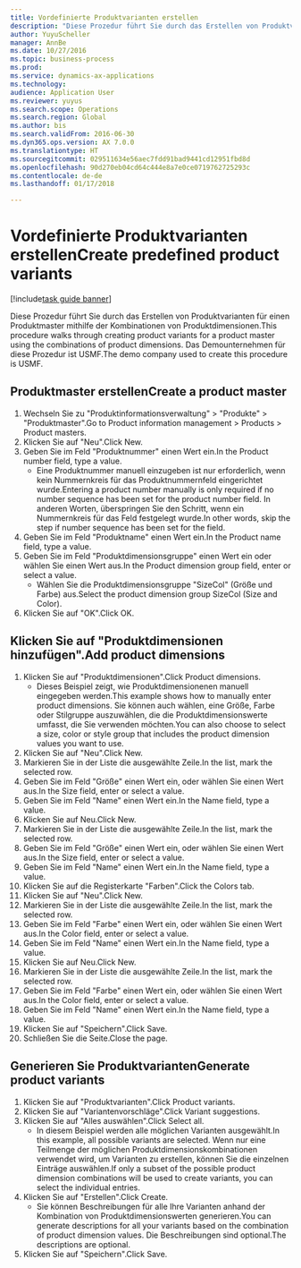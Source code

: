 ```yaml
--- 
title: Vordefinierte Produktvarianten erstellen
description: "Diese Prozedur führt Sie durch das Erstellen von Produktvarianten für einen Produktmaster mithilfe der Kombinationen von Produktdimensionen."
author: YuyuScheller
manager: AnnBe
ms.date: 10/27/2016
ms.topic: business-process
ms.prod: 
ms.service: dynamics-ax-applications
ms.technology: 
audience: Application User
ms.reviewer: yuyus
ms.search.scope: Operations
ms.search.region: Global
ms.author: bis
ms.search.validFrom: 2016-06-30
ms.dyn365.ops.version: AX 7.0.0
ms.translationtype: HT
ms.sourcegitcommit: 029511634e56aec7fdd91bad9441cd12951fbd8d
ms.openlocfilehash: 90d270eb04cd64c444e8a7e0ce0719762725293c
ms.contentlocale: de-de
ms.lasthandoff: 01/17/2018

---
```

# <a name="create-predefined-product-variants"></a><span data-ttu-id="dfc8f-103">Vordefinierte Produktvarianten erstellen</span><span class="sxs-lookup"><span data-stu-id="dfc8f-103">Create predefined product variants</span></span>

[!include[task guide banner](../../includes/task-guide-banner.md)]

<span data-ttu-id="dfc8f-104">Diese Prozedur führt Sie durch das Erstellen von Produktvarianten für einen Produktmaster mithilfe der Kombinationen von Produktdimensionen.</span><span class="sxs-lookup"><span data-stu-id="dfc8f-104">This procedure walks through creating product variants for a product master using the combinations of product dimensions.</span></span> <span data-ttu-id="dfc8f-105">Das Demounternehmen für diese Prozedur ist USMF.</span><span class="sxs-lookup"><span data-stu-id="dfc8f-105">The demo company used to create this procedure is USMF.</span></span>


## <a name="create-a-product-master"></a><span data-ttu-id="dfc8f-106">Produktmaster erstellen</span><span class="sxs-lookup"><span data-stu-id="dfc8f-106">Create a product master</span></span>
1. <span data-ttu-id="dfc8f-107">Wechseln Sie zu "Produktinformationsverwaltung" > "Produkte" > "Produktmaster".</span><span class="sxs-lookup"><span data-stu-id="dfc8f-107">Go to Product information management > Products > Product masters.</span></span>
2. <span data-ttu-id="dfc8f-108">Klicken Sie auf "Neu".</span><span class="sxs-lookup"><span data-stu-id="dfc8f-108">Click New.</span></span>
3. <span data-ttu-id="dfc8f-109">Geben Sie im Feld "Produktnummer" einen Wert ein.</span><span class="sxs-lookup"><span data-stu-id="dfc8f-109">In the Product number field, type a value.</span></span>
    * <span data-ttu-id="dfc8f-110">Eine Produktnummer manuell einzugeben ist nur erforderlich, wenn kein Nummernkreis für das Produktnummernfeld eingerichtet wurde.</span><span class="sxs-lookup"><span data-stu-id="dfc8f-110">Entering a product number manually is only required if no number sequence has been set for the product number field.</span></span> <span data-ttu-id="dfc8f-111">In anderen Worten, überspringen Sie den Schritt, wenn ein Nummernkreis für das Feld festgelegt wurde.</span><span class="sxs-lookup"><span data-stu-id="dfc8f-111">In other words, skip the step if number sequence has been set for the field.</span></span>  
4. <span data-ttu-id="dfc8f-112">Geben Sie im Feld "Produktname" einen Wert ein.</span><span class="sxs-lookup"><span data-stu-id="dfc8f-112">In the Product name field, type a value.</span></span>
5. <span data-ttu-id="dfc8f-113">Geben Sie im Feld "Produktdimensionsgruppe" einen Wert ein oder wählen Sie einen Wert aus.</span><span class="sxs-lookup"><span data-stu-id="dfc8f-113">In the Product dimension group field, enter or select a value.</span></span>
    * <span data-ttu-id="dfc8f-114">Wählen Sie die Produktdimensionsgruppe "SizeCol" (Größe und Farbe) aus.</span><span class="sxs-lookup"><span data-stu-id="dfc8f-114">Select the product dimension group SizeCol (Size and Color).</span></span>  
6. <span data-ttu-id="dfc8f-115">Klicken Sie auf "OK".</span><span class="sxs-lookup"><span data-stu-id="dfc8f-115">Click OK.</span></span>

## <a name="add-product-dimensions"></a><span data-ttu-id="dfc8f-116">Klicken Sie auf "Produktdimensionen hinzufügen".</span><span class="sxs-lookup"><span data-stu-id="dfc8f-116">Add product dimensions</span></span>
1. <span data-ttu-id="dfc8f-117">Klicken Sie auf "Produktdimensionen".</span><span class="sxs-lookup"><span data-stu-id="dfc8f-117">Click Product dimensions.</span></span>
    * <span data-ttu-id="dfc8f-118">Dieses Beispiel zeigt, wie Produktdimensionenen manuell eingegeben werden.</span><span class="sxs-lookup"><span data-stu-id="dfc8f-118">This example shows how to manually enter product dimensions.</span></span> <span data-ttu-id="dfc8f-119">Sie können auch wählen, eine Größe, Farbe oder Stilgruppe auszuwählen, die die Produktdimensionswerte umfasst, die Sie verwenden möchten.</span><span class="sxs-lookup"><span data-stu-id="dfc8f-119">You can also choose to select a size, color or style group that includes the product dimension values you want to use.</span></span>  
2. <span data-ttu-id="dfc8f-120">Klicken Sie auf "Neu".</span><span class="sxs-lookup"><span data-stu-id="dfc8f-120">Click New.</span></span>
3. <span data-ttu-id="dfc8f-121">Markieren Sie in der Liste die ausgewählte Zeile.</span><span class="sxs-lookup"><span data-stu-id="dfc8f-121">In the list, mark the selected row.</span></span>
4. <span data-ttu-id="dfc8f-122">Geben Sie im Feld "Größe" einen Wert ein, oder wählen Sie einen Wert aus.</span><span class="sxs-lookup"><span data-stu-id="dfc8f-122">In the Size field, enter or select a value.</span></span>
5. <span data-ttu-id="dfc8f-123">Geben Sie im Feld "Name" einen Wert ein.</span><span class="sxs-lookup"><span data-stu-id="dfc8f-123">In the Name field, type a value.</span></span>
6. <span data-ttu-id="dfc8f-124">Klicken Sie auf Neu.</span><span class="sxs-lookup"><span data-stu-id="dfc8f-124">Click New.</span></span>
7. <span data-ttu-id="dfc8f-125">Markieren Sie in der Liste die ausgewählte Zeile.</span><span class="sxs-lookup"><span data-stu-id="dfc8f-125">In the list, mark the selected row.</span></span>
8. <span data-ttu-id="dfc8f-126">Geben Sie im Feld "Größe" einen Wert ein, oder wählen Sie einen Wert aus.</span><span class="sxs-lookup"><span data-stu-id="dfc8f-126">In the Size field, enter or select a value.</span></span>
9. <span data-ttu-id="dfc8f-127">Geben Sie im Feld "Name" einen Wert ein.</span><span class="sxs-lookup"><span data-stu-id="dfc8f-127">In the Name field, type a value.</span></span>
10. <span data-ttu-id="dfc8f-128">Klicken Sie auf die Registerkarte "Farben".</span><span class="sxs-lookup"><span data-stu-id="dfc8f-128">Click the Colors tab.</span></span>
11. <span data-ttu-id="dfc8f-129">Klicken Sie auf "Neu".</span><span class="sxs-lookup"><span data-stu-id="dfc8f-129">Click New.</span></span>
12. <span data-ttu-id="dfc8f-130">Markieren Sie in der Liste die ausgewählte Zeile.</span><span class="sxs-lookup"><span data-stu-id="dfc8f-130">In the list, mark the selected row.</span></span>
13. <span data-ttu-id="dfc8f-131">Geben Sie im Feld "Farbe" einen Wert ein, oder wählen Sie einen Wert aus.</span><span class="sxs-lookup"><span data-stu-id="dfc8f-131">In the Color field, enter or select a value.</span></span>
14. <span data-ttu-id="dfc8f-132">Geben Sie im Feld "Name" einen Wert ein.</span><span class="sxs-lookup"><span data-stu-id="dfc8f-132">In the Name field, type a value.</span></span>
15. <span data-ttu-id="dfc8f-133">Klicken Sie auf Neu.</span><span class="sxs-lookup"><span data-stu-id="dfc8f-133">Click New.</span></span>
16. <span data-ttu-id="dfc8f-134">Markieren Sie in der Liste die ausgewählte Zeile.</span><span class="sxs-lookup"><span data-stu-id="dfc8f-134">In the list, mark the selected row.</span></span>
17. <span data-ttu-id="dfc8f-135">Geben Sie im Feld "Farbe" einen Wert ein, oder wählen Sie einen Wert aus.</span><span class="sxs-lookup"><span data-stu-id="dfc8f-135">In the Color field, enter or select a value.</span></span>
18. <span data-ttu-id="dfc8f-136">Geben Sie im Feld "Name" einen Wert ein.</span><span class="sxs-lookup"><span data-stu-id="dfc8f-136">In the Name field, type a value.</span></span>
19. <span data-ttu-id="dfc8f-137">Klicken Sie auf "Speichern".</span><span class="sxs-lookup"><span data-stu-id="dfc8f-137">Click Save.</span></span>
20. <span data-ttu-id="dfc8f-138">Schließen Sie die Seite.</span><span class="sxs-lookup"><span data-stu-id="dfc8f-138">Close the page.</span></span>

## <a name="generate-product-variants"></a><span data-ttu-id="dfc8f-139">Generieren Sie Produktvarianten</span><span class="sxs-lookup"><span data-stu-id="dfc8f-139">Generate product variants</span></span>
1. <span data-ttu-id="dfc8f-140">Klicken Sie auf "Produktvarianten".</span><span class="sxs-lookup"><span data-stu-id="dfc8f-140">Click Product variants.</span></span>
2. <span data-ttu-id="dfc8f-141">Klicken Sie auf "Variantenvorschläge".</span><span class="sxs-lookup"><span data-stu-id="dfc8f-141">Click Variant suggestions.</span></span>
3. <span data-ttu-id="dfc8f-142">Klicken Sie auf "Alles auswählen".</span><span class="sxs-lookup"><span data-stu-id="dfc8f-142">Click Select all.</span></span>
    * <span data-ttu-id="dfc8f-143">In diesem Beispiel werden alle möglichen Varianten ausgewählt.</span><span class="sxs-lookup"><span data-stu-id="dfc8f-143">In this example, all possible variants are selected.</span></span> <span data-ttu-id="dfc8f-144">Wenn nur eine Teilmenge der möglichen Produktdimensionskombinationen verwendet wird, um Varianten zu erstellen, können Sie die einzelnen Einträge auswählen.</span><span class="sxs-lookup"><span data-stu-id="dfc8f-144">If only a subset of the possible product dimension combinations will be used to create variants, you can select the individual entries.</span></span>  
4. <span data-ttu-id="dfc8f-145">Klicken Sie auf "Erstellen".</span><span class="sxs-lookup"><span data-stu-id="dfc8f-145">Click Create.</span></span>
    * <span data-ttu-id="dfc8f-146">Sie können Beschreibungen für alle Ihre Varianten anhand der Kombination von Produktdimensionswerten generieren.</span><span class="sxs-lookup"><span data-stu-id="dfc8f-146">You can generate descriptions for all your variants based on the combination of product dimension values.</span></span> <span data-ttu-id="dfc8f-147">Die Beschreibungen sind optional.</span><span class="sxs-lookup"><span data-stu-id="dfc8f-147">The descriptions are optional.</span></span>  
5. <span data-ttu-id="dfc8f-148">Klicken Sie auf "Speichern".</span><span class="sxs-lookup"><span data-stu-id="dfc8f-148">Click Save.</span></span>


